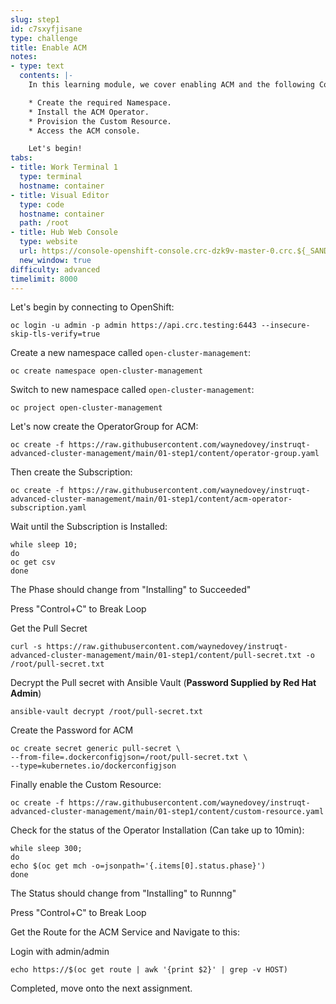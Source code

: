 ```yaml
---
slug: step1
id: c7sxyfjisane
type: challenge
title: Enable ACM
notes:
- type: text
  contents: |-
    In this learning module, we cover enabling ACM and the following Concepts:

    * Create the required Namespace.
    * Install the ACM Operator.
    * Provision the Custom Resource.
    * Access the ACM console.

    Let's begin!
tabs:
- title: Work Terminal 1
  type: terminal
  hostname: container
- title: Visual Editor
  type: code
  hostname: container
  path: /root
- title: Hub Web Console
  type: website
  url: https://console-openshift-console.crc-dzk9v-master-0.crc.${_SANDBOX_ID}.instruqt.io
  new_window: true
difficulty: advanced
timelimit: 8000
---
```

Let's begin by connecting to OpenShift:

```
oc login -u admin -p admin https://api.crc.testing:6443 --insecure-skip-tls-verify=true
```

Create a new namespace called `open-cluster-management`:

```
oc create namespace open-cluster-management
```

Switch to new namespace called `open-cluster-management`:

```
oc project open-cluster-management
```

Let's now create the OperatorGroup for ACM:

```
oc create -f https://raw.githubusercontent.com/waynedovey/instruqt-advanced-cluster-management/main/01-step1/content/operator-group.yaml
```

Then create the Subscription:

```
oc create -f https://raw.githubusercontent.com/waynedovey/instruqt-advanced-cluster-management/main/01-step1/content/acm-operator-subscription.yaml
```

Wait until the Subscription is Installed:

```
while sleep 10;
do
oc get csv
done
```

The Phase should change from "Installing" to Succeeded"

Press "Control+C" to Break Loop

Get the Pull Secret
```
curl -s https://raw.githubusercontent.com/waynedovey/instruqt-advanced-cluster-management/main/01-step1/content/pull-secret.txt -o /root/pull-secret.txt
```

Decrypt the Pull secret with Ansible Vault (**Password Supplied by Red Hat Admin**)
```
ansible-vault decrypt /root/pull-secret.txt
```

Create the Password for ACM

```
oc create secret generic pull-secret \
--from-file=.dockerconfigjson=/root/pull-secret.txt \
--type=kubernetes.io/dockerconfigjson
```


Finally enable the Custom Resource:

```
oc create -f https://raw.githubusercontent.com/waynedovey/instruqt-advanced-cluster-management/main/01-step1/content/custom-resource.yaml
```

Check for the status of the Operator Installation (Can take up to 10min):

```
while sleep 300;
do
echo $(oc get mch -o=jsonpath='{.items[0].status.phase}')
done
````

The Status should change from "Installing" to Runnng"

Press "Control+C" to Break Loop

Get the Route for the ACM Service and Navigate to this:

Login with admin/admin

```
echo https://$(oc get route | awk '{print $2}' | grep -v HOST)
```

Completed, move onto the next assignment.